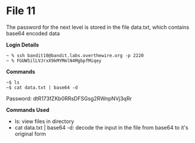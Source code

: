 # File 11

The password for the next level is stored in the file data.txt, which contains base64 encoded data


**Login Details**
```
~ % ssh bandit10@bandit.labs.overthewire.org -p 2220
~ % FGUW5ilLVJrxX9kMYMmlN4MgbpfMiqey
```

**Commands**
```
~$ ls
~$ cat data.txt | base64 -d
```
Password: dtR173fZKb0RRsDFSGsg2RWnpNVj3qRr

**Commands Used**
- ls: view files in directory
- cat data.txt | base64 -d: decode the input in the file from base64 to it's original form
